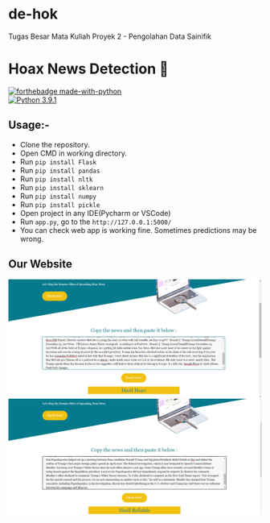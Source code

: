 # de-hok
Tugas Besar Mata Kuliah Proyek 2 - Pengolahan Data Sainifik

#  Hoax News Detection 📰
[![forthebadge made-with-python](http://ForTheBadge.com/images/badges/made-with-python.svg)](https://www.python.org/)                 
[![Python 3.9.1](https://img.shields.io/badge/python-3.6-blue.svg)](https://www.python.org/downloads/release/python-360/)   

## Usage:-

- Clone the repository.
- Open CMD in working directory.
- Run `pip install Flask`
- Run `pip install pandas`
- Run `pip install nltk`
- Run `pip install sklearn`
- Run `pip install numpy`
- Run `pip install pickle`
- Open project in any IDE(Pycharm or VSCode)
- Run `app.py`, go to the `http://127.0.0.1:5000/`
- You can check web app is working fine. Sometimes predictions may be wrong.

## Our Website

<img src="https://github.com/Proyek-2-Pengolahan-Data-Saintifik/de-hok/blob/master/static/images/eg-hoax.png">
<img src="https://github.com/Proyek-2-Pengolahan-Data-Saintifik/de-hok/blob/master/static/images/eg-reliable.png">
